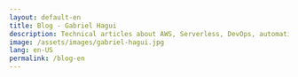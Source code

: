 ```yaml
---
layout: default-en
title: Blog - Gabriel Hagui
description: Technical articles about AWS, Serverless, DevOps, automation, software architecture and practical experiments.
image: /assets/images/gabriel-hagui.jpg
lang: en-US
permalink: /blog-en
---
```

